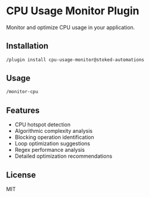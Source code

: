 # CPU Usage Monitor Plugin

Monitor and optimize CPU usage in your application.

## Installation

```bash
/plugin install cpu-usage-monitor@stoked-automations
```

## Usage

```bash
/monitor-cpu
```

## Features

- CPU hotspot detection
- Algorithmic complexity analysis
- Blocking operation identification
- Loop optimization suggestions
- Regex performance analysis
- Detailed optimization recommendations

## License

MIT
